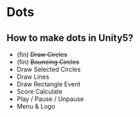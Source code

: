 # Dots

## How to make dots in Unity5?
 * (fin) ~~Draw Circles~~
 * (fin) ~~Bouncing Circles~~
 * Draw Selected Circles
 * Draw Lines
 * Draw Rectangle Event
 * Score Calculate
 * Play / Pause / Unpause
 * Menu & Logo